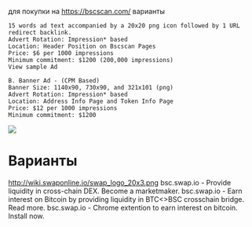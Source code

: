 для покупки на https://bscscan.com/ варианты 

```A. Header Text Ad - (CPM Based)
15 words ad text accompanied by a 20x20 png icon followed by 1 URL redirect backlink.
Advert Rotation: Impression* based 
Location: Header Position on Bscscan Pages 
Price: $6 per 1000 impressions
Minimum commitment: $1200 (200,000 impressions)
View sample Ad

B. Banner Ad - (CPM Based)
Banner Size: 1140x90, 730x90, and 321x101 (png)
Advert Rotation: Impression* based 
Location: Address Info Page and Token Info Page
Price: $12 per 1000 impressions
Minimum commitment: $1200 
```
<img src='https://bscscan.com/images/text-1.jpg?v=20.9.4.1'>

# Варианты
http://wiki.swaponline.io/swap_logo_20x3.png
bsc.swap.io - Provide liquidity in cross-chain DEX. Become a marketmaker.
bsc.swap.io - Earn interest on Bitcoin by providing liquidity in BTC<>BSC crosschain bridge. Read more.
bsc.swap.io - Chrome extention to earn interest on bitcoin. Install now.
